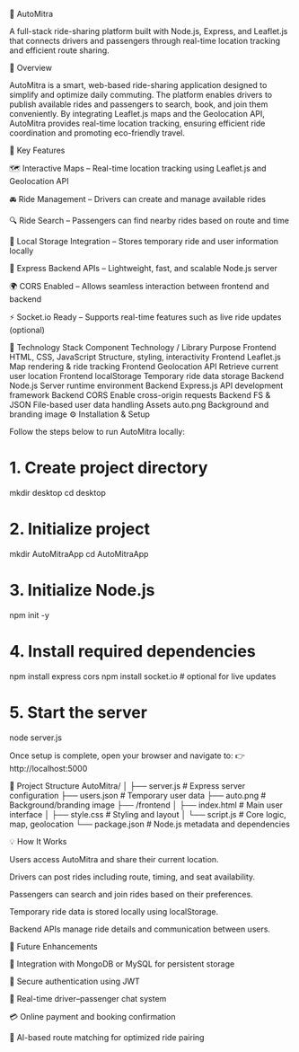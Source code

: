 🚗 AutoMitra

A full-stack ride-sharing platform built with Node.js, Express, and Leaflet.js that connects drivers and passengers through real-time location tracking and efficient route sharing.

📘 Overview

AutoMitra is a smart, web-based ride-sharing application designed to simplify and optimize daily commuting.
The platform enables drivers to publish available rides and passengers to search, book, and join them conveniently.
By integrating Leaflet.js maps and the Geolocation API, AutoMitra provides real-time location tracking, ensuring efficient ride coordination and promoting eco-friendly travel.

🌟 Key Features

🗺️ Interactive Maps – Real-time location tracking using Leaflet.js and Geolocation API

🚘 Ride Management – Drivers can create and manage available rides

🔍 Ride Search – Passengers can find nearby rides based on route and time

💾 Local Storage Integration – Stores temporary ride and user information locally

🔐 Express Backend APIs – Lightweight, fast, and scalable Node.js server

🌍 CORS Enabled – Allows seamless interaction between frontend and backend

⚡ Socket.io Ready – Supports real-time features such as live ride updates (optional)

🧰 Technology Stack
Component	Technology / Library	Purpose
Frontend	HTML, CSS, JavaScript	Structure, styling, interactivity
Frontend	Leaflet.js	Map rendering & ride tracking
Frontend	Geolocation API	Retrieve current user location
Frontend	localStorage	Temporary ride data storage
Backend	Node.js	Server runtime environment
Backend	Express.js	API development framework
Backend	CORS	Enable cross-origin requests
Backend	FS & JSON	File-based user data handling
Assets	auto.png	Background and branding image
⚙️ Installation & Setup

Follow the steps below to run AutoMitra locally:

# 1. Create project directory
mkdir desktop
cd desktop

# 2. Initialize project
mkdir AutoMitraApp
cd AutoMitraApp

# 3. Initialize Node.js
npm init -y

# 4. Install required dependencies
npm install express cors
npm install socket.io  # optional for live updates

# 5. Start the server
node server.js


Once setup is complete, open your browser and navigate to:
👉 http://localhost:5000

🧩 Project Structure
AutoMitra/
│
├── server.js               # Express server configuration
├── users.json              # Temporary user data
├── auto.png                # Background/branding image
├── /frontend
│   ├── index.html          # Main user interface
│   ├── style.css           # Styling and layout
│   └── script.js           # Core logic, map, geolocation
└── package.json            # Node.js metadata and dependencies

💡 How It Works

Users access AutoMitra and share their current location.

Drivers can post rides including route, timing, and seat availability.

Passengers can search and join rides based on their preferences.

Temporary ride data is stored locally using localStorage.

Backend APIs manage ride details and communication between users.

🚀 Future Enhancements

📍 Integration with MongoDB or MySQL for persistent storage

🔐 Secure authentication using JWT

💬 Real-time driver–passenger chat system

💳 Online payment and booking confirmation

🤖 AI-based route matching for optimized ride pairing
